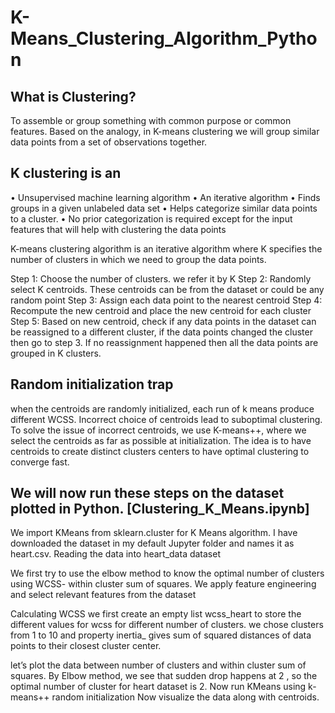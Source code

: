 # K-Means_Clustering_Algorithm_Python


## What is Clustering?
To assemble or group something with common purpose or common features.
Based on the analogy, in K-means clustering we will group similar data points from a set of observations together.

## K clustering is an
•	Unsupervised machine learning algorithm
•	An iterative algorithm
•	Finds groups in a given unlabeled data set
•	Helps categorize similar data points to a cluster.
•	No prior categorization is required except for the input features that will help with clustering the data points

K-means clustering algorithm is an iterative algorithm where K specifies the number of clusters in which we need to group the data points.

Step 1: Choose the number of clusters. we refer it by K
Step 2: Randomly select K centroids. These centroids can be from the dataset or could be any random point
Step 3: Assign each data point to the nearest centroid
Step 4: Recompute the new centroid and place the new centroid for each cluster
Step 5: Based on new centroid, check if any data points in the dataset can be reassigned to a different cluster, if the data points changed the cluster then go to step 3. If no reassignment happened then all the data points are grouped in K clusters.

## Random initialization trap
when the centroids are randomly initialized, each run of k means produce different WCSS. Incorrect choice of centroids lead to suboptimal clustering.
To solve the issue of incorrect centroids, we use K-means++, where we select the centroids as far as possible at initialization.
The idea is to have centroids to create distinct clusters centers to have optimal clustering to converge fast.




## We will now run these steps on the dataset plotted in Python. [Clustering_K_Means.ipynb]

We import KMeans from sklearn.cluster for K Means algorithm.
I have downloaded the dataset in my default Jupyter folder and names it as heart.csv.
Reading the data into heart_data dataset

We first try to use the elbow method to know the optimal number of clusters using WCSS- within cluster sum of squares.
We apply feature engineering and select relevant features from the dataset

Calculating WCSS
we first create an empty list wcss_heart to store the different values for wcss for different number of clusters.
we chose clusters from 1 to 10 and property inertia_ gives sum of squared distances of data points to their closest cluster center.

let’s plot the data between number of clusters and within cluster sum of squares.
By Elbow method, we see that sudden drop happens at 2 , so the optimal number of cluster for heart dataset is 2.
Now run KMeans using k-means++ random initialization
Now visualize the data along with centroids.

